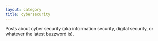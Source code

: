 ```yaml
---
layout: category
title: cybersecurity
---
```


Posts about cyber security (aka information security, digital security, or whatever the latest buzzword is).
